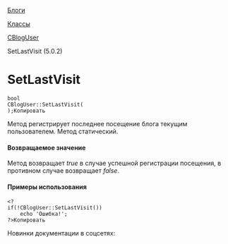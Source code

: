[Блоги](/api_help/blogs/index.php)

[Классы](/api_help/blogs/classes/index.php)

[CBlogUser](/api_help/blogs/classes/cbloguser/index.php)

SetLastVisit (5.0.2)

SetLastVisit
============

```
bool
CBlogUser::SetLastVisit(
);Копировать
```

Метод регистрирует последнее посещение блога текущим пользователем. Метод статический.

#### Возвращаемое значение

Метод возвращает *true* в случае успешной регистрации посещения, в противном случае возвращает *false*.

#### Примеры использования

```
<?
if(!CBlogUser::SetLastVisit())
	echo 'Ошибка!';
?>Копировать
```

Новинки документации в соцсетях: